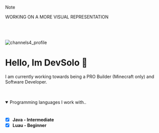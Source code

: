 
> [!NOTE]
WORKING ON A MORE VISUAL REPRESENTATION
<br/>
<br/>
<br/>
<br/>

![channels4_profile](https://github.com/user-attachments/assets/9e033d20-c370-45e0-974a-71093f078589)
# Hello, Im DevSolo 👋
I am currently working towards being a PRO Builder (Minecraft only) and Software Developer.

<br/>
<br/>

<details open>
  <summary>Programming languages I work with..</summary>
  
  #
  
  - [x] **Java - Intermediate**
  - [x] **Luau - Beginner**
        
</details>
